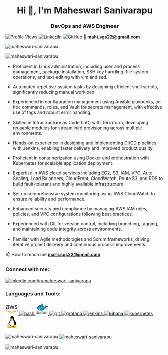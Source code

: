 <h1 align="center">Hi 👋, I'm Maheswari Sanivarapu</h1>
<h3 align="center">DevOps and AWS Engineer</h3>


 ![Profile Views](https://komarev.com/ghpvc/?username=Maheswari-Sanivarapu&color=blueviolet)  [![LinkedIn](https://img.shields.io/badge/LinkedIn-Connect-blue?style=flat-square&logo=linkedin)](https://www.linkedin.com/in/maheswari-sanivarapu/)  [![GitHub](https://img.shields.io/badge/GitHub-Follow-lightgrey?style=flat-square&logo=github)](https://github.com/Maheswari-Sanivarapu)  📧 **mahi.sgs22@gmail.com**  
 
<p align="left"> <img src="https://komarev.com/ghpvc/?username=maheswari-sanivarapu&label=Profile%20views&color=0e75b6&style=flat" alt="maheswari-sanivarapu" /> </p>

<p align="left"> <img src="https://komarev.com/ghpvc/?username=maheswari-sanivarapu&label=LinkedIn%20views&color=0e75b6&style=flat" alt="maheswari-sanivarapu" /> </p>

- Proficient in Linux administration, including user and process management, package installation, SSH key handling, file system operations, and text editing with vim and sed.
  
- Automated repetitive system tasks by designing efficient shell scripts, significantly reducing manual workload.

- Experienced in configuration management using Ansible playbooks, ad-hoc commands, roles, and Vault for secrets management, with effective use of tags and robust error handling.

- Skilled in Infrastructure as Code (IaC) with Terraform, developing reusable modules for streamlined provisioning across multiple environments.

- Hands-on experience in designing and implementing CI/CD pipelines with Jenkins, enabling faster delivery and improved product quality.

- Proficient in containerization using Docker and orchestration with Kubernetes for scalable application deployment.

- Expertise in AWS cloud services including EC2, S3, IAM, VPC, Auto Scaling, Load Balancers, CloudFront, CloudWatch, Route 53, and RDS to build fault-tolerant and highly available infrastructure.

- Set up comprehensive system monitoring using AWS CloudWatch to ensure reliability and performance.

- Enhanced security and compliance by managing AWS IAM roles, policies, and VPC configurations following best practices.

- Experienced with Git for version control, including branching, tagging, and maintaining code integrity across environments.

- Familiar with Agile methodologies and Scrum frameworks, driving iterative project delivery and continuous process improvements.


📫 How to reach me **mahi.sgs22@gmail.com**

<h3 align="left">Connect with me:</h3>
<p align="left">
<a href="https://linkedin.com/in/linkedin.com/in/maheswari-sanivarapu" target="blank"><img align="center" src="https://raw.githubusercontent.com/rahuldkjain/github-profile-readme-generator/master/src/images/icons/Social/linked-in-alt.svg" alt="linkedin.com/in/maheswari-sanivarapu" height="30" width="40" /></a>
</p>

<h3 align="left">Languages and Tools:</h3>
<p align="left"> <a href="https://aws.amazon.com" target="_blank" rel="noreferrer"> <img src="https://raw.githubusercontent.com/devicons/devicon/master/icons/amazonwebservices/amazonwebservices-original-wordmark.svg" alt="aws" width="40" height="40"/> </a> <a href="https://www.gnu.org/software/bash/" target="_blank" rel="noreferrer"> <img src="https://www.vectorlogo.zone/logos/gnu_bash/gnu_bash-icon.svg" alt="bash" width="40" height="40"/> </a> <a href="https://www.docker.com/" target="_blank" rel="noreferrer"> <img src="https://raw.githubusercontent.com/devicons/devicon/master/icons/docker/docker-original-wordmark.svg" alt="docker" width="40" height="40"/> </a> <a href="https://git-scm.com/" target="_blank" rel="noreferrer"> <img src="https://www.vectorlogo.zone/logos/git-scm/git-scm-icon.svg" alt="git" width="40" height="40"/> </a> <a href="https://grafana.com" target="_blank" rel="noreferrer"> <img src="https://www.vectorlogo.zone/logos/grafana/grafana-icon.svg" alt="grafana" width="40" height="40"/> </a> <a href="https://www.jenkins.io" target="_blank" rel="noreferrer"> <img src="https://www.vectorlogo.zone/logos/jenkins/jenkins-icon.svg" alt="jenkins" width="40" height="40"/> </a> <a href="https://www.elastic.co/kibana" target="_blank" rel="noreferrer"> <img src="https://www.vectorlogo.zone/logos/elasticco_kibana/elasticco_kibana-icon.svg" alt="kibana" width="40" height="40"/> </a> <a href="https://kubernetes.io" target="_blank" rel="noreferrer"> <img src="https://www.vectorlogo.zone/logos/kubernetes/kubernetes-icon.svg" alt="kubernetes" width="40" height="40"/> </a> <a href="https://www.linux.org/" target="_blank" rel="noreferrer"> <img src="https://raw.githubusercontent.com/devicons/devicon/master/icons/linux/linux-original.svg" alt="linux" width="40" height="40"/> </a> </p>

<p><img align="left" src="https://github-readme-stats.vercel.app/api/top-langs?username=maheswari-sanivarapu&show_icons=true&locale=en&layout=compact" alt="maheswari-sanivarapu" /></p>

<p>&nbsp;<img align="center" src="https://github-readme-stats.vercel.app/api?username=maheswari-sanivarapu&show_icons=true&locale=en" alt="maheswari-sanivarapu" /></p>

<p><img align="center" src="https://github-readme-streak-stats.herokuapp.com/?user=maheswari-sanivarapu&" alt="maheswari-sanivarapu" /></p>

